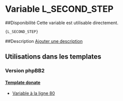 # Variable L_SECOND_STEP

##Disponibilité
Cette variable est utilisable directement.

```html
{L_SECOND_STEP}
```

##Description
[Ajouter une description](https://fa-tvars.appspot.com/var/L_SECOND_STEP)

## Utilisations dans les templates

### Version phpBB2

#### [Template donate](subsilver/donate.md#readme)
* [Variable &agrave; la ligne 80](../subsilver/donate.tpl#L80)
